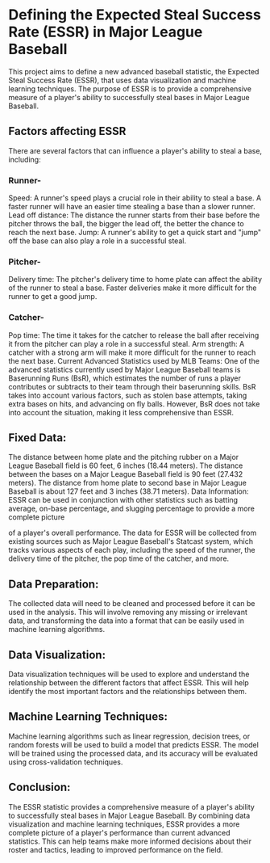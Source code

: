 # Defining the Expected Steal Success Rate (ESSR) in Major League Baseball 
This project aims to define a new advanced baseball statistic, the Expected Steal Success Rate (ESSR), that uses data visualization and machine learning techniques. The purpose of ESSR is to provide a comprehensive measure of a player's ability to successfully steal bases in Major League Baseball.

## Factors affecting ESSR
There are several factors that can influence a player's ability to steal a base, including:

### Runner-
Speed: A runner's speed plays a crucial role in their ability to steal a base. A faster runner will have an easier time stealing a base than a slower runner.
Lead off distance: The distance the runner starts from their base before the pitcher throws the ball, the bigger the lead off, the better the chance to reach the next base.
Jump: A runner's ability to get a quick start and "jump" off the base can also play a role in a successful steal.
### Pitcher-
Delivery time: The pitcher's delivery time to home plate can affect the ability of the runner to steal a base. Faster deliveries make it more difficult for the runner to get a good jump.
### Catcher-
Pop time: The time it takes for the catcher to release the ball after receiving it from the pitcher can play a role in a successful steal.
Arm strength: A catcher with a strong arm will make it more difficult for the runner to reach the next base.
Current Advanced Statistics used by MLB Teams:
One of the advanced statistics currently used by Major League Baseball teams is Baserunning Runs (BsR), which estimates the number of runs a player contributes or subtracts to their team through their baserunning skills. BsR takes into account various factors, such as stolen base attempts, taking extra bases on hits, and advancing on fly balls. However, BsR does not take into account the situation, making it less comprehensive than ESSR.

## Fixed Data:
The distance between home plate and the pitching rubber on a Major League Baseball field is 60 feet, 6 inches (18.44 meters).
The distance between the bases on a Major League Baseball field is 90 feet (27.432 meters).
The distance from home plate to second base in Major League Baseball is about 127 feet and 3 inches (38.71 meters).
Data Information:
ESSR can be used in conjunction with other statistics such as batting average, on-base percentage, and slugging percentage to provide a more complete picture

of a player's overall performance. The data for ESSR will be collected from existing sources such as Major League Baseball's Statcast system, which tracks various aspects of each play, including the speed of the runner, the delivery time of the pitcher, the pop time of the catcher, and more.

## Data Preparation:
The collected data will need to be cleaned and processed before it can be used in the analysis. This will involve removing any missing or irrelevant data, and transforming the data into a format that can be easily used in machine learning algorithms.

## Data Visualization:
Data visualization techniques will be used to explore and understand the relationship between the different factors that affect ESSR. This will help identify the most important factors and the relationships between them.

## Machine Learning Techniques:
Machine learning algorithms such as linear regression, decision trees, or random forests will be used to build a model that predicts ESSR. The model will be trained using the processed data, and its accuracy will be evaluated using cross-validation techniques.

## Conclusion:
The ESSR statistic provides a comprehensive measure of a player's ability to successfully steal bases in Major League Baseball. By combining data visualization and machine learning techniques, ESSR provides a more complete picture of a player's performance than current advanced statistics. This can help teams make more informed decisions about their roster and tactics, leading to improved performance on the field.
